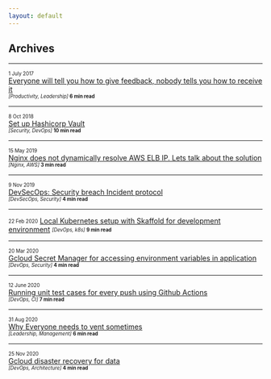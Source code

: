 ```yaml
---
layout: default
---
```


## Archives

---

<sub><sup>1 July 2017</sup></sub> <br>
[Everyone will tell you how to give feedback, nobody tells you how to receive it](./feedback.html)<br>
<sub><sup>_[Productivity, Leadership]_ **6 min read**</sup></sub>

---

<sub><sup>8 Oct 2018</sup></sub><br> 
[Set up Hashicorp Vault](./vault.html)<br>
<sub><sup>_[Security, DevOps]_ **10 min read**</sup></sub>

---

<sub><sup>15 May 2019</sup></sub><br>
[Nginx does not dynamically resolve AWS ELB IP. Lets talk about the solution](./nginx_aws_elb_ip.html)<br>
<sub><sup>_[Nginx, AWS]_ **3 min read**</sup></sub> 

---

<sub><sup>9 Nov 2019</sup></sub><br>
[DevSecOps: Security breach Incident protocol](./incident_protocol.html)<br>
<sub><sup>_[DevSecOps, Security]_ **4 min read**</sup></sub>

---

<sub><sup>22 Feb 2020</sup></sub> [Local Kubernetes setup with Skaffold for development environment](./skaffold.html) <sub><sup>_[DevOps, k8s]_ **9 min read**</sup></sub>

---

<sub><sup>20 Mar 2020</sup></sub><br>
[Gcloud Secret Manager for accessing environment variables in application](./gcloud_secrets.html)<br>
<sub><sup>_[DevOps, Security]_ **4 min read**</sup></sub>

---

<sub><sup>12 June 2020</sup></sub><br>
[Running unit test cases for every push using Github Actions](./github_actions.html)<br>
<sub><sup>_[DevOps, CI]_ **7 min read**</sup></sub>

---

<sub><sup>31 Aug 2020</sup></sub><br>
[Why Everyone needs to vent sometimes](./everyone_needs_to_vent.html)<br>
<sub><sup>_[Leadership, Management]_ **6 min read**</sup></sub>

---

<sub><sup>25 Nov 2020</sup></sub><br>
[Gcloud disaster recovery for data](./gcloud_disaster_recovery_data.html)<br>
<sub><sup>_[DevOps, Architecture]_ **4 min read**</sup></sub>



